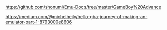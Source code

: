 
https://github.com/shonumi/Emu-Docs/tree/master/GameBoy%20Advance

https://medium.com/@michelheily/hello-gba-journey-of-making-an-emulator-part-1-8793000e8606

